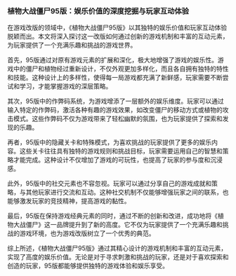 ### 植物大战僵尸95版：娱乐价值的深度挖掘与玩家互动体验

在游戏改版的领域中，《植物大战僵尸95版》以其独特的娱乐价值和玩家互动体验脱颖而出。本文将深入探讨这一改版如何通过创新的游戏机制和丰富的互动元素，为玩家提供了一个充满乐趣和挑战的游戏世界。

首先，95版通过对原有游戏元素的扩展和深化，极大地增强了游戏的娱乐性。游戏中的僵尸和植物经过重新设计，不仅外观更加多样化，而且各自拥有独特的特性和技能。这种设计上的多样性，使得每一局游戏都充满了新鲜感，玩家需要不断尝试和学习，才能掌握游戏的深层策略。

其次，95版中的作弊码系统，为游戏增添了一层额外的娱乐维度。玩家可以通过输入特定的作弊码，激活各种有趣的游戏效果，如改变僵尸的移动方式或植物的攻击模式。这些作弊码不仅为游戏带来了轻松幽默的氛围，也为玩家提供了探索和发现的乐趣。

再者，95版中的隐藏关卡和特殊模式，为喜欢挑战的玩家提供了更多的娱乐内容。这些关卡往往具有独特的游戏规则和挑战目标，玩家需要运用自己的智慧和策略才能完成。这种设计不仅增加了游戏的可玩性，也提高了玩家的参与度和沉浸感。

此外，95版中的社交元素也不容忽视。玩家可以通过分享自己的游戏成就和策略，与其他玩家进行交流和互动。这种社交机制不仅能够增强玩家之间的联系，也能够激发玩家的竞技精神，提高游戏的黏性。

最后，95版在保持游戏经典元素的同时，通过不断的创新和改进，成功地将《植物大战僵尸》这一品牌提升到了新的高度。它不仅为玩家提供了一个充满乐趣和挑战的游戏环境，也为游戏改版树立了一个优秀的典范。

综上所述，《植物大战僵尸95版》通过其精心设计的游戏机制和丰富的互动元素，实现了高度的娱乐价值。无论是对于寻求刺激和挑战的玩家，还是对于喜欢探索和创造的玩家，95版都能够提供独特的游戏体验和娱乐享受。